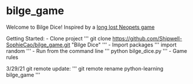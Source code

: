 # bilge_game

Welcome to Bilge Dice! Inspired by a [long lost Neopets game](http://www.jellyneo.net/?go=bilge_dice)

Getting Started: 
	- Clone project
	'''
	git clone https://github.com/Shipwell-SophieCao/bilge_game.git "Bilge Dice"
	'''
	- Import packages
	'''
	import random
	'''
	- Run from the command line
	'''
	python bilge_dice.py
	'''
	- Game rules

3/29/21 git remote update: 
	'''
	git remote rename python-learning bilge_game
	'''